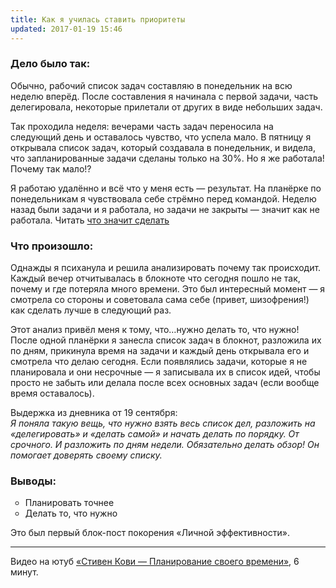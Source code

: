 ```yaml
---
title: Как я училась ставить приоритеты
updated: 2017-01-19 15:46
---
```

<h3>Дело было так:</h3> 
Обычно, рабочий список задач составляю в понедельник на всю неделю вперёд. 
После составления я начинала с первой задачи, часть делегировала, некоторые прилетали от других в виде небольших задач.

Так проходила неделя: вечерами часть задач переносила на следующий день и оставалось чувство, что успела мало. В пятницу я открывала список задач, который создавала в понедельник, и видела, что запланированные задачи сделаны только на 30%. Но я же работала! Почему так мало!?

Я работаю удалённо и всё что у меня есть — результат. На планёрке по понедельникам я чувствовала себе стрёмно перед командой. Неделю назад были задачи и я работала, но задачи не закрыты — значит как не работала. Читать <a href="http://ksoftware.livejournal.com/202173.html" target="_blank">что значит сделать</a>
<h3>Что произошло:</h3>
Однажды я психанула и решила анализировать почему так происходит. Каждый вечер отчитывалась в блокноте что сегодня пошло не так, почему и где потеряла много времени.  Это был интересный момент — я смотрела со стороны и советовала сама себе (привет, шизофрения!) как сделать лучше в следующий раз.

Этот анализ привёл меня к тому, что…нужно делать то, что нужно! После одной планёрки я занесла список задач в блокнот, разложила их по дням, прикинула время на задачи и каждый день открывала его и смотрела что делаю сегодня. Если появлялись задачи, которые я не планировала и они несрочные — я записывала их в список идей, чтобы просто не забыть или делала после всех основных задач (если вообще время оставалось).

Выдержка из дневника от 19 сентября:<br>
<i>Я поняла такую вещь, что нужно взять весь список дел, разложить на «делегировать» и «делать самой» и начать делать по порядку. От срочного. И разложить по дням недели. Обязательно делать обзор! Он помогает доверять своему списку.</i>
<h3>Выводы:</h3>
<ul type="circle">
<li>Планировать точнее</li>
<li>Делать то, что нужно</li>
</ul>

Это был первый блок-пост покорения «Личной эффективности».

___
Видео на ютуб <a href="https://youtu.be/YIsiVsVKry8" target="_blank">«Стивен Кови — Планирование своего времени»</a>, 6 минут.
